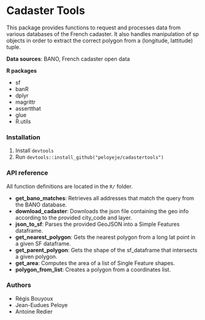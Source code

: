 # Cadaster Tools

This package provides functions to request and processes data from various databases of the French cadaster. 
It also handles manipulation of sp objects in order to extract the correct polygon from a (longitude, lattitude) tuple. 

**Data sources**: BANO, French cadaster open data

**R packages**
- sf 
- banR
- dplyr
- magrittr
- assertthat
- glue
- R.utils

### Installation

1. Install `devtools`
2. Run `devtools::install_github("peloyeje/cadastertools")`

### API reference

All function definitions are located in the `R/` folder.

- **get_bano_matches**: Retrieves all addresses that match the query from the BANO database.
- **download_cadaster**: Downloads the json file containing the geo info according to the provided city_code and layer.
- **json_to_sf**: Parses the provided GeoJSON into a Simple Features dataframe.
- **get_nearest_polygon**: Gets the nearest polygon from a long lat point in a given SF dataframe.
- **get_parent_polygon**: Gets the shape of the sf_dataframe that intersects a given polygon.
- **get_area**: Computes the area of a list of Single Feature shapes.
- **polygon_from_list**: Creates a polygon from a coordinates list.

### Authors
- Régis Bouyoux
- Jean-Eudues Peloye 
- Antoine Redier 
